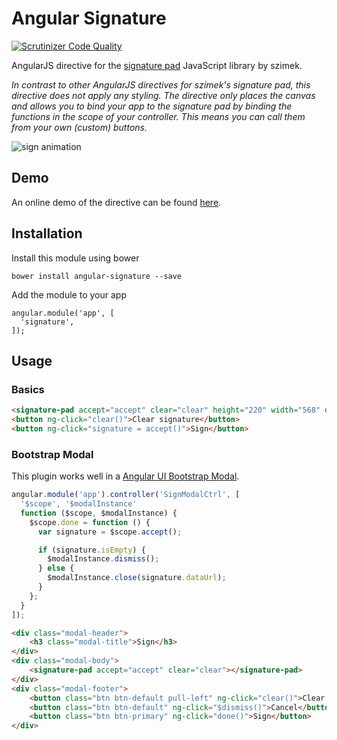 # Angular Signature

[![Scrutinizer Code Quality](https://scrutinizer-ci.com/g/legalthings/angular-signature/badges/quality-score.png?b=master)](https://scrutinizer-ci.com/g/legalthings/angular-signature/?branch=master)

AngularJS directive for the [signature pad](https://github.com/szimek/signature_pad/) JavaScript library by szimek.

_In contrast to other AngularJS directives for szimek's signature pad, this directive does not apply any styling. The
directive only places the canvas and allows you to bind your app to the signature pad by binding the functions in the scope of your
controller. This means you can call them from your own (custom) buttons._

![sign animation](https://cloud.githubusercontent.com/assets/100821/11911005/77b3e2fe-a5de-11e5-9221-cfaafb737cd7.gif)

## Demo

An online demo of the directive can be found [here](https://rawgit.com/legalthings/angular-signature/master/demo/index.html).

## Installation

Install this module using bower

    bower install angular-signature --save

Add the module to your app

    angular.module('app', [
      'signature',
    ]);

## Usage

### Basics

```html
<signature-pad accept="accept" clear="clear" height="220" width="568" disabled="false"></signature-pad>
<button ng-click="clear()">Clear signature</button>
<button ng-click="signature = accept()">Sign</button>
```

### Bootstrap Modal

This plugin works well in a [Angular UI Bootstrap Modal](https://angular-ui.github.io/bootstrap/#/modal).

```js
angular.module('app').controller('SignModalCtrl', [
  '$scope', '$modalInstance'
  function ($scope, $modalInstance) {
    $scope.done = function () {
      var signature = $scope.accept();

      if (signature.isEmpty) {
        $modalInstance.dismiss();
      } else {
        $modalInstance.close(signature.dataUrl);
      }
    };
  }
]);
```

```html
<div class="modal-header">
    <h3 class="modal-title">Sign</h3>
</div>
<div class="modal-body">
    <signature-pad accept="accept" clear="clear"></signature-pad>
</div>
<div class="modal-footer">
    <button class="btn btn-default pull-left" ng-click="clear()">Clear signature</button>
    <button class="btn btn-default" ng-click="$dismiss()">Cancel</button>
    <button class="btn btn-primary" ng-click="done()">Sign</button>
</div>
```

